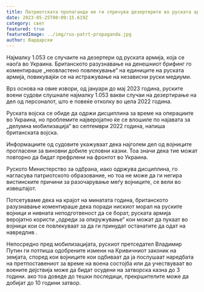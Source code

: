 ```yaml
---
title: Патриотската пропаганда не ги спречува дезертерите во руската армија
date: 2023-05-25T00:09:15.619Z
category: свет
featured: true
featuredImage: ../img/rus-patrt-propaganda.jpg
author: Вардарски
---
```

Најмалку 1.053 се случаите на дезертери од руската армија, која се наоѓа во Украина. Британското разузнавање на денешниот брифинг го коментираше „неовластено повлекување“ на единиците на руската армија, повикувајќи се на истражување на независни руски медиуми.

Врз основа на овие извори, од јануари до мај 2023 година, руските воени судови слушнале најмалку 1.053 вакви случаи на дезертирање на дел од персоналот, што е повеќе отколку во цела 2022 година.

Руската војска се обиде да одржи дисциплина за време на операциите во Украина, но проблемите најверојатно ќе се влошиле по најавата за „делумна мобилизација“ во септември 2022 година, напиша британската војска.

Информациите од судовите укажуваат дека најголем дел од војниците прогласени за виновни добиле условни казни. Тоа значи дека тие можат повторно да бидат префрлени на фронтот во Украина.

Руското Министерство за одбрана, иако одржува дисциплина, го нагласува патриотското образование, но тоа не може да ги негира вистинските причини за разочарување меѓу војниците, се вели во извештајот.

Потсетуваме дека на крајот на минатата година, британското разузнавање коментираше дека поради нискиот морал на руските војници и нивната неподготвеност да се борат, руската армија веројатно користи „одреди за опкружување“ кои можат да пукаат во војници кои се повлекуваат за да ги принудат останатите да одат на навредлив .

Непосредно пред мобилизацијата, рускиот претседател Владимир Путин ги потпиша одобрените измени на Кривичниот законик на земјата, според кои војниците кои одбиваат да ја послушаат наредбата на претпоставениот за време на воена состојба или да учествуваат во воените дејствија може да бидат осудени на затворска казна до 3 години. ако тоа доведе до тешки последици, прекршителите може да добијат до 10 години затвор.